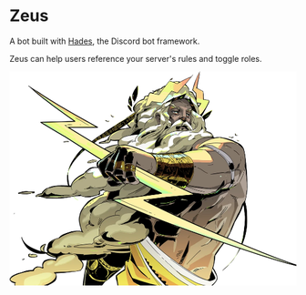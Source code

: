# Zeus

A bot built with [Hades](https://github.com/hades-ts/hades), the Discord bot framework.

Zeus can help users reference your server's rules and toggle roles.

<p align="center">

![zeus.png](../../../../../bots/zeus/zeus.png)

</p>
